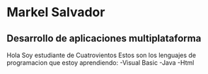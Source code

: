 # Markel Salvador
## Desarrollo de aplicaciones multiplataforma

Hola Soy estudiante de Cuatrovientos
Estos son los lenguajes de programacion que estoy aprendiendo:
-Visual Basic
-Java
-Html
